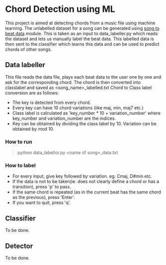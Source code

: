 # Chord Detection using ML

This project is aimed at detecting chords from a music file using machine learning.
The unlabelled dataset for a song can be generated using [song to beat data](https://github.com/amaljose96/song_to_beat_data) module.
This is taken as an input to data_labeller.py which reads the dataset and lets us manually label the beat data.
This labelled data is then sent to the classifier which learns this data and can be used to predict chords of other songs.

## Data labeller

This file reads the data file, plays each beat data to the user one by one and ask for the corresponding chord. The chord is then converted into classlabel and saved as \<song_name\>_labelled.txt
Chord to Class label conversion are as follows:
- The key is detected from every chord.
- Every key can have 10 chord variations (like maj, min, maj7 etc.)
- Class label is calculated as 'key_number \* 10 + variation_number' where key_number and variation_number are the indices.
- Key can be obtained by dividing the class label by 10. Variation can be obtained by mod 10.

### How to run
> python data_labellor.py \<name of song\>_data.txt
### How to label
- For every input, give key followed by variation. eg. Cmaj, D#min etc.
- If the data is not to be taken(ie. does not clearly define a chord or has a transition), press 'p' to pass.
- If the same chord is repeated (as in the current beat has the same chord as the previous), press 'Enter'.
- If you want to quit, press 'q'.

## Classifier
 
 To be done.
 
## Detector

 To be done.
